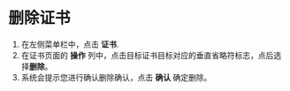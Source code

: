 # 删除证书

1. 在左侧菜单栏中，点击 **证书**.
2. 在证书页面的 **操作** 列中，点击目标证书目标对应的垂直省略符标志，点后选择**删除**。
3. 系统会提示您进行确认删除确认，点击 **确认** 确定删除。
